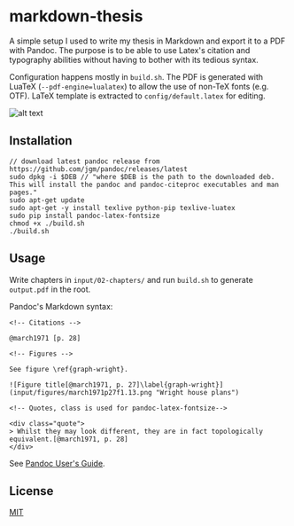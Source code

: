# markdown-thesis

A simple setup I used to write my thesis in Markdown and export it to a PDF with Pandoc. The purpose is to be able to use Latex's citation and typography abilities without having to bother with its tedious syntax.

Configuration happens mostly in `build.sh`. The PDF is generated with LuaTeX (`--pdf-engine=lualatex`) to allow the use of non-TeX fonts (e.g. OTF). LaTeX template is extracted to `config/default.latex` for editing.

![alt text](https://i.imgur.com/4T1ydpJ.png "output.pfd ")

## Installation

```
// download latest pandoc release from https://github.com/jgm/pandoc/releases/latest
sudo dpkg -i $DEB // "where $DEB is the path to the downloaded deb. This will install the pandoc and pandoc-citeproc executables and man pages."
sudo apt-get update
sudo apt-get -y install texlive python-pip texlive-luatex
sudo pip install pandoc-latex-fontsize
chmod +x ./build.sh
./build.sh
```

## Usage

Write chapters in `input/02-chapters/` and run `build.sh` to generate `output.pdf` in the root.

Pandoc's Markdown syntax:

```pandoc
<!-- Citations -->

@march1971 [p. 28]

<!-- Figures -->

See figure \ref{graph-wright}.

![Figure title[@march1971, p. 27]\label{graph-wright}](input/figures/march1971p27f1.13.png "Wright house plans")

<!-- Quotes, class is used for pandoc-latex-fontsize-->

<div class="quote">
> Whilst they may look different, they are in fact topologically equivalent.[@march1971, p. 28]
</div>
```
See [Pandoc User's Guide](https://pandoc.org/MANUAL.html).

## License

[MIT](https://choosealicense.com/licenses/mit/)
